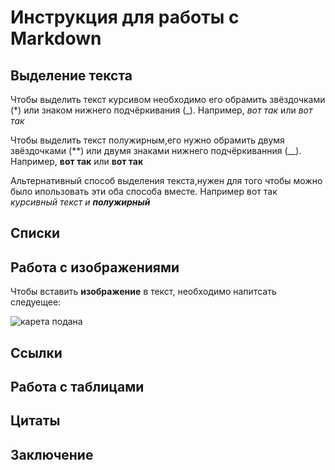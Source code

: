 # Инструкция для работы с Markdown

## Выделение текста

Чтобы выделить текст курсивом необходимо его обрамить звёздочками (*) или знаком нижнего подчёркивания (_). Например, *вот так* или _вот так_

Чтобы выделить текст полужирным,его нужно обрамить двумя звёздочками (**) или двумя знаками нижнего подчёркиванния (__). Например, **вот так** или __вот так__

Альтернативный способ выделения текста,нужен для того чтобы можно было ипользовать эти оба способа вместе. Например вот так _курсивный текст и **полужирный**_

## Списки

## Работа с изображениями

Чтобы вставить **изображение** в текст, необходимо напитсать следуещее:

![карета подана](kareta.jpg)


## Ссылки

## Работа с таблицами

## Цитаты

## Заключение 